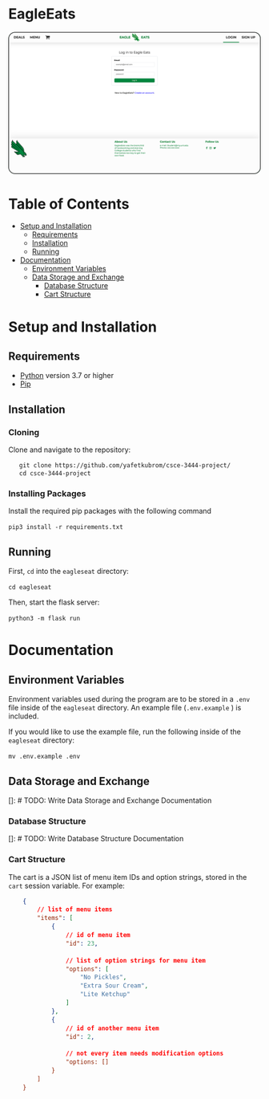 # EagleEats
![](eagleseat/static/img/preview.png)

# Table of Contents
* [Setup and Installation](#setup-and-installation)
    * [Requirements](#requirements)
    * [Installation](#installation)
    * [Running](#running)
* [Documentation](#documentation)
    * [Environment Variables](#environment-variables)
    * [Data Storage and Exchange](#data-storage-and-exchange)
        * [Database Structure](#database-structure)
        * [Cart Structure](#cart-structure)

# Setup and Installation

## Requirements
* [Python](https://www.python.org/) version 3.7 or higher
* [Pip](https://pip.pypa.io/en/stable/installing/)

## Installation

### Cloning
Clone and navigate to the repository:

```
   git clone https://github.com/yafetkubrom/csce-3444-project/
   cd csce-3444-project
```

### Installing Packages
Install the required pip packages with the following command

`pip3 install -r requirements.txt`

## Running
First, `cd` into the `eagleseat` directory:

`cd eagleseat`

Then, start the flask server:

`python3 -m flask run`

# Documentation

## Environment Variables
Environment variables used during the program are to be stored in a `.env`
file inside of the `eagleseat` directory. An example file (`.env.example` ) is included.

If you would like to use the example file, run the following inside of the `eagleseat` directory:

`mv .env.example .env`

## Data Storage and Exchange
[]: # TODO: Write Data Storage and Exchange Documentation

### Database Structure
[]: # TODO: Write Database Structure Documentation

### Cart Structure
The cart is a JSON list of menu item IDs and option strings, stored in the
`cart` session variable. For example:

```json
    {
        // list of menu items
        "items": [
            {
                // id of menu item
                "id": 23,

                // list of option strings for menu item
                "options": [
                    "No Pickles",
                    "Extra Sour Cream",
                    "Lite Ketchup"
                ]
            },
            {
                // id of another menu item
                "id": 2,

                // not every item needs modification options
                "options: []
            }
        ]
    }
```
